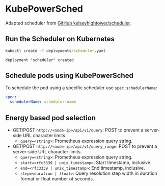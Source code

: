 # KubePowerSched

Adapted scheduler from [GitHub kelseyhightower/scheduler](https://github.com/kelseyhightower/scheduler.git).

## Run the Scheduler on Kubernetes

```cmd
kubectl create -f deployments/scheduler.yaml
```
```log
deployment "scheduler" created
```

## Schedule pods using KubePowerSched

To schedule the pod using a specific scheduler use `spec:schedulerName`:
```yaml
spec:
  schedulerName: scheduler-name
```

## Energy based pod selection

- GET/POST `http://<node-ip>/api/v1/query`: POST to prevent a server-side URL character limits.
    - `query=<string>`: Prometheus expression query string.
- GET/POST `http://<node-ip>/api/v1/query_range`: POST to prevent a server-side URL character limits.
    - `query=<string>`: Prometheus expression query string.
    - `start=<rfc3339 | unix_timestamp>`: Start timestamp, inclusive.
    - `end=<rfc3339 | unix_timestamp>`: End timestamp, inclusive.
    - `step=<duration | float>`: Query resolution step width in duration format or float number of seconds.